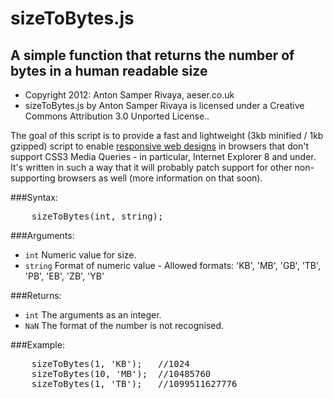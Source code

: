 # sizeToBytes.js 
## A simple function that returns the number of bytes in a human readable size

 - Copyright 2012: Anton Samper Rivaya, aeser.co.uk
 - sizeToBytes.js by Anton Samper Rivaya is licensed under a Creative Commons Attribution 3.0 Unported License.. 
 
The goal of this script is to provide a fast and lightweight (3kb minified / 1kb gzipped) script to enable [responsive web designs](http://www.alistapart.com/articles/responsive-web-design/) in browsers that don't support CSS3 Media Queries - in particular, Internet Explorer 8 and under. It's written in such a way that it will probably patch support for other non-supporting browsers as well (more information on that soon).

###Syntax:

<pre>
	sizeToBytes(int, string);
</pre>

###Arguments:

- `int`		Numeric value for size.
- `string`	Format of numeric value - Allowed formats: 'KB', 'MB', 'GB', 'TB', 'PB', 'EB', 'ZB', 'YB'

###Returns:

- `int`		The arguments as an integer.
- `NaN`		The format of the number is not recognised.

###Example:

<pre>
	sizeToBytes(1, 'KB');	//1024
	sizeToBytes(10, 'MB');	//10485760
	sizeToBytes(1, 'TB');	//1099511627776
</pre>